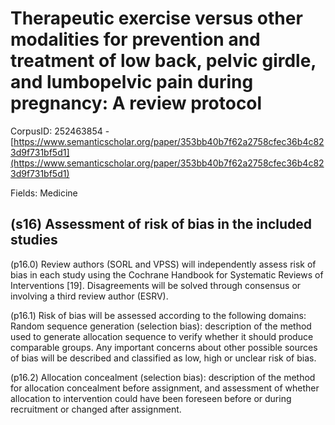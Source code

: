 # Therapeutic exercise versus other modalities for prevention and treatment of low back, pelvic girdle, and lumbopelvic pain during pregnancy: A review protocol

CorpusID: 252463854 - [https://www.semanticscholar.org/paper/353bb40b7f62a2758cfec36b4c823d9f731bf5d1](https://www.semanticscholar.org/paper/353bb40b7f62a2758cfec36b4c823d9f731bf5d1)

Fields: Medicine

## (s16) Assessment of risk of bias in the included studies
(p16.0) Review authors (SORL and VPSS) will independently assess risk of bias in each study using the Cochrane Handbook for Systematic Reviews of Interventions [19]. Disagreements will be solved through consensus or involving a third review author (ESRV).

(p16.1) Risk of bias will be assessed according to the following domains: Random sequence generation (selection bias): description of the method used to generate allocation sequence to verify whether it should produce comparable groups. Any important concerns about other possible sources of bias will be described and classified as low, high or unclear risk of bias.

(p16.2) Allocation concealment (selection bias): description of the method for allocation concealment before assignment, and assessment of whether allocation to intervention could have been foreseen before or during recruitment or changed after assignment.
